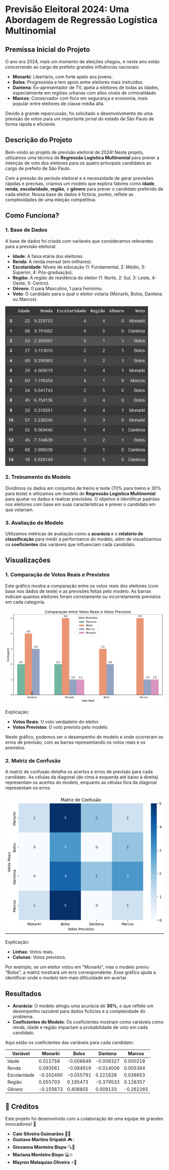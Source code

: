 # Previsão Eleitoral 2024: Uma Abordagem de Regressão Logística Multinomial

## Premissa Inicial do Projeto
O ano era 2024, mais um momento de eleições chegou, e neste ano estão concorrendo ao cargo de prefeito grandes influências nacionais:
- **Monarki**: Libertário, com forte apelo aos jovens.
- **Bolos**: Progressista e tem apoio entre eleitores mais instruídos.
- **Dantena**: Ex-apresentador de TV, apela a eleitores de todas as idades, especialmente em regiões urbanas com altos níveis de criminalidade.
- **Marcos**: Conservador com foco em segurança e economia, mais popular entre eleitores de classe média alta.

Devido à grande repercussão, foi solicitado o desenvolvimento de uma previsão de votos para um importante jornal do estado de São Paulo de forma rápida e eficiente.

## Descrição do Projeto

Bem-vindo ao projeto de previsão eleitoral de 2024! Neste projeto, utilizamos uma técnica de **Regressão Logística Multinomial** para prever a intenção de voto dos eleitores para os quatro principais candidatos ao cargo de prefeito de São Paulo.

Com a pressão do período eleitoral e a necessidade de gerar previsões rápidas e precisas, criamos um modelo que explora fatores como **idade**, **renda**, **escolaridade**, **região**, e **gênero** para prever o candidato preferido de cada eleitor. Nossa base de dados é fictícia, porém, reflete as complexidades de uma eleição competitiva.

## Como Funciona?

### 1. Base de Dados
A base de dados foi criada com variáveis que consideramos relevantes para a previsão eleitoral:
- **Idade**: A faixa etária dos eleitores.
- **Renda**: A renda mensal (em milhares).
- **Escolaridade**: Níveis de educação (1: Fundamental, 2: Médio, 3: Superior, 4: Pós-graduação).
- **Região**: A região de residência do eleitor (1: Norte, 2: Sul, 3: Leste, 4: Oeste, 5: Centro).
- **Gênero**: 0 para Masculino, 1 para Feminino.
- **Voto**: O candidato para o qual o eleitor votaria (Monarki, Bolos, Dantena ou Marcos).

![Gráfico: Os 15 Primeiros Dados do DataSet](.github/assets/EleicaoDataset.png)

### 2. Treinamento do Modelo
Dividimos os dados em conjuntos de treino e teste (70% para treino e 30% para teste) e utilizamos um modelo de **Regressão Logística Multinomial** para ajustar os dados e realizar previsões. O objetivo é identificar padrões nos eleitores com base em suas características e prever o candidato em que votariam.

### 3. Avaliação do Modelo
Utilizamos métricas de avaliação como a **acurácia** e o **relatório de classificação** para medir a performance do modelo, além de visualizarmos os **coeficientes** das variáveis que influenciam cada candidato.

## Visualizações

### 1. Comparação de Votos Reais e Previstos

Este gráfico mostra a comparação entre os votos reais dos eleitores (com base nos dados de teste) e as previsões feitas pelo modelo. As barras indicam quantos eleitores foram corretamente ou incorretamente previstos em cada categoria.

![Gráfico: Comparação de Votos Reais e Previstos](.github/assets/comparacao.png)

Explicação:
- **Votos Reais**: O voto verdadeiro do eleitor.
- **Votos Previstos**: O voto previsto pelo modelo.
  
Neste gráfico, podemos ver o desempenho do modelo e onde ocorreram os erros de previsão, com as barras representando os votos reais e os previstos.

### 2. Matriz de Confusão

A matriz de confusão detalha os acertos e erros de previsão para cada candidato. As células da diagonal (de cima à esquerda até baixo à direita) representam os acertos do modelo, enquanto as células fora da diagonal representam os erros.

![Gráfico: Matriz de Confusão](.github/assets/MatrizConfusao.png)

Explicação:
- **Linhas**: Votos reais.
- **Colunas**: Votos previstos.
  
Por exemplo, se um eleitor votou em "Monarki", mas o modelo previu "Bolos", a matriz mostrará um erro correspondente. Esse gráfico ajuda a identificar onde o modelo tem mais dificuldade em acertar.

## Resultados

- **Acurácia**: O modelo atingiu uma acurácia de **30%**, o que reflete um desempenho razoável para dados fictícios e a complexidade do problema.
- **Coeficientes do Modelo**: Os coeficientes mostram como variáveis como renda, idade e região impactam a probabilidade de voto em cada candidato.

Aqui estão os coeficientes das variáveis para cada candidato:

| Variável       | Monarki   | Bolos     | Dantena   | Marcos    |
|----------------|-----------|-----------|-----------|-----------|
| Idade          | 0.012758  | -0.006649 | -0.006327 | 0.000218  |
| Renda          | 0.093561  | -0.084919 | -0.014006 | 0.005364  |
| Escolaridade   | -0.202490 | -0.055791 | 0.221628  | 0.036653  |
| Região         | 0.055703  | 0.195473  | -0.379533 | 0.128357  |
| Gênero         | -0.155673 | 0.408805  | 0.009133  | -0.262265 |

## 🏅 Créditos

Este projeto foi desenvolvido com a colaboração de uma equipe de grandes invocadores! 🌟

- **Caio Silveira Guimarães** 🧠✨
- **Gustavo Martins Gripaldi** 🎮💡
- **Giovanna Monteiro Bispo** 🔍🎯
- **Mariana Monteiro Bispo** 💻🔥
- **Mayron Malaquias Oliveira** ⚡🎨
